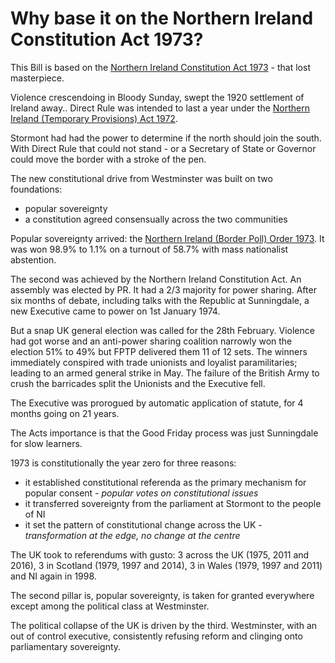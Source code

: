# Why base it on the Northern Ireland Constitution Act 1973?

This Bill is based on the [Northern Ireland Constitution Act 1973](https://www.legislation.gov.uk/ukpga/1973/36/contents/enacted) - that lost masterpiece.

Violence crescendoing in Bloody Sunday, swept the 1920 settlement of Ireland away.. Direct Rule was intended to last a year under the [Northern Ireland (Temporary Provisions) Act 1972](https://www.legislation.gov.uk/ukpga/1972/22/enacted).

Stormont had had the power to determine if the north should join the south. With Direct Rule that could not stand - or a Secretary of State or Governor could move the border with a stroke of the pen.

The new constitutional drive from Westminster was built on two foundations:

* popular sovereignty
* a constitution agreed consensually across the two communities

Popular sovereignty arrived: the [Northern Ireland (Border Poll) Order 1973](https://www.legislation.gov.uk/uksi/1973/97/contents/made). It was won 98.9% to 1.1% on a turnout of 58.7% with mass nationalist abstention.

The second was achieved by the Northern Ireland Constitution Act. An assembly was elected by PR. It had a 2/3 majority for power sharing. After six months of debate, including talks with the Republic at Sunningdale, a new Executive came to power on 1st January 1974.

But a snap UK general election was called for the 28th February. Violence had got worse and an anti-power sharing coalition narrowly won the election 51% to 49% but FPTP delivered them 11 of 12 sets. The winners immediately conspired with trade unionists and loyalist paramilitaries; leading to an armed general strike in May. The failure of the British Army to crush the barricades split the Unionists and the Executive fell.

The Executive was prorogued by automatic application of statute, for 4 months going on 21 years.

The Acts importance is that the Good Friday process was just Sunningdale for slow learners.

<span class="newthought">1973 is constitutionally the year zero</span> for three reasons:

* it established constitutional referenda as the primary mechanism for popular consent - *popular votes on constitutional issues*
* it transferred sovereignty from the parliament at Stormont to the people of NI
* it set the pattern of constitutional change across the UK - *transformation at the edge, no change at the centre*

The UK took to referendums with gusto: 3 across the UK (1975, 2011 and 2016), 3 in Scotland (1979, 1997 and 2014), 3 in Wales (1979, 1997 and 2011) and NI again in 1998.

The second pillar is, popular sovereignty, is taken for granted everywhere except among the political class at Westminster.

The political collapse of the UK is driven by the third. Westminster, with an out of control executive, consistently refusing reform and clinging onto parliamentary sovereignty.